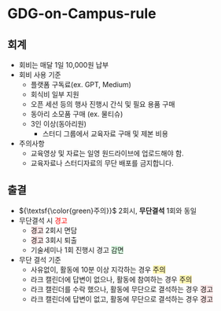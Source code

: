 # GDG-on-Campus-rule
## 회계
  - 회비는 매달 1일 10,000원 납부
  - 회비 사용 기준
    - 플랫폼 구독료(ex. GPT, Medium)
    - 회식비 일부 지원
    - 오픈 세션 등의 행사 진행시 간식 및 필요 용품 구매
    - 동아리 소모품 구매 (ex. 물티슈)
    - 3인 이상(동아리원)
      - 스터디 그룹에서 교육자료 구매 및 제본 비용
  - 주의사항
    - 교육영상 및 자료는 일영 원드라이브에 업로드해야 함.
    - 교육자료나 스터디자료의 무단 배포를 금지합니다.
## 출결
  - ${\textsf{\color{green}주의}}$ 2회시, **무단결석** 1회와 동일
  - 무단결석 시 <span style="color:red">경고</span>
    - <span style="background-color:#FFE6E6">경고</span> 2회시 면담
    - <span style="background-color:#FFE6E6">경고</span> 3회시 퇴출
    - 기술세미나 1회 진행시 경고 <span style="background-color:#DCFFE4">감면</span>
  - 무단 결석 기준
    - 사유없이, 활동에 10분 이상 지각하는 경우 <span style="background-color:#fff5b1">주의</span>
    - 라크 캘린더에 답변이 없으나, 활동에 참여하는 경우 <span style="background-color:#fff5b1">주의</span>
    - 라크 캘린더를 수락 했으나, 활동에 무단으로 결석하는 경우 <span style="background-color:#FFE6E6">경고</span>
    - 라크 캘린더에 답변이 없고, 활동에 무단으로 결석하는 경우 <span style="background-color:#FFE6E6">경고</span>
